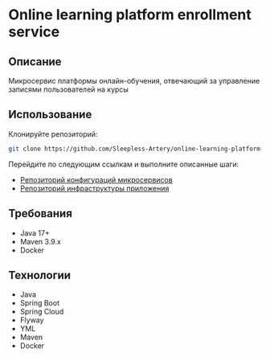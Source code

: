# Online learning platform enrollment service
## Описание
Микросервис платформы онлайн-обучения, отвечающий за управление записями пользователей на курсы
## Использование
Клонируйте репозиторий:
```bash
git clone https://github.com/Sleepless-Artery/online-learning-platform-enrollment-service
```
Перейдите по следующим ссылкам и выполните описанные шаги:
- [Репозиторий конфигураций микросервисов](https://github.com/Sleepless-Artery/online-learning-platform-configs)
- [Репозиторий инфраструктуры приложения](https://github.com/Sleepless-Artery/online-learning-platform-infra)
## Требования
- Java 17+
- Maven 3.9.x
- Docker
## Технологии
- Java
- Spring Boot
- Spring Cloud
- Flyway
- YML
- Maven
- Docker
